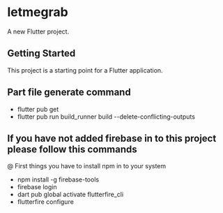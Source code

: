 # letmegrab

A new Flutter project.

## Getting Started

This project is a starting point for a Flutter application.

## Part file generate command
- flutter pub get
- flutter pub run build_runner build --delete-conflicting-outputs

## If you have not added firebase in to this project please follow this commands
@ First things you have to install npm in to your system
- npm install -g firebase-tools
- firebase login
- dart pub global activate flutterfire_cli
- flutterfire configure
